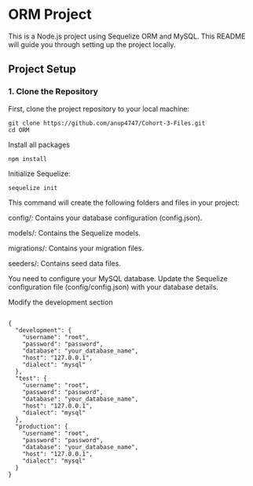 # ORM Project

This is a Node.js project using Sequelize ORM and MySQL. This README will guide you through setting up the project locally.

## Project Setup

### 1. Clone the Repository

First, clone the project repository to your local machine:

```
git clone https://github.com/anup4747/Cohort-3-Files.git
cd ORM
```

Install all packages
``` 
npm install
```

Initialize Sequelize:
``` 
sequelize init
``` 

This command will create the following folders and files in your project:

config/: Contains your database configuration (config.json).

models/: Contains the Sequelize models.

migrations/: Contains your migration files.

seeders/: Contains seed data files.

You need to configure your MySQL database. Update the Sequelize configuration file (config/config.json) with your database details.

Modify the development section
```

{
  "development": {
    "username": "root",
    "password": "password", 
    "database": "your_database_name",
    "host": "127.0.0.1",
    "dialect": "mysql"
  },
  "test": {
    "username": "root",
    "password": "password", 
    "database": "your_database_name",
    "host": "127.0.0.1",
    "dialect": "mysql"
  },
  "production": {
    "username": "root",
    "password": "password", 
    "database": "your_database_name",
    "host": "127.0.0.1",
    "dialect": "mysql"
  }
}

```

